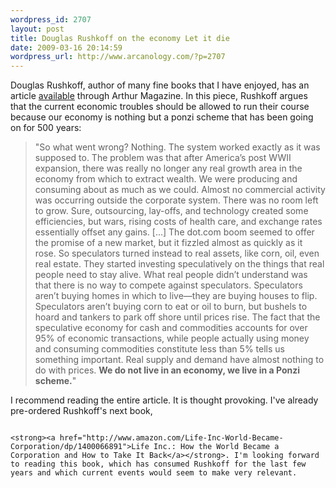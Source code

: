 ```yaml
--- 
wordpress_id: 2707
layout: post
title: Douglas Rushkoff on the economy Let it die
date: 2009-03-16 20:14:59
wordpress_url: http://www.arcanology.com/?p=2707
---
```

Douglas Rushkoff, author of many fine books that I have enjoyed, has an article <a href="http://www.arthurmag.com/2009/03/16/let-it-die-rushkoff-on-the-economy/">available</a> through Arthur Magazine. In this piece, Rushkoff argues that the current economic troubles should be allowed to run their course because our economy is nothing but a ponzi scheme that has been going on for 500 years: <blockquote>
                                                                                                                                                                                                                                                                                                                                                                                                                                                                                                                                                                                                                                                                                                                                                                                                                                                                                                                            "So what went wrong? Nothing. The system worked exactly as it was supposed to. The problem was that after America’s post WWII expansion, there was really no longer any real growth area in the economy from which to extract wealth. We were producing and consuming about as much as we could. Almost no commercial activity was occurring outside the corporate system. There was no room left to grow. Sure, outsourcing, lay-offs, and technology created some efficiencies, but wars, rising costs of health care, and exchange rates essentially offset any gains. [...] The dot.com boom seemed to offer the promise of a new market, but it fizzled almost as quickly as it rose. So speculators turned instead to real assets, like corn, oil, even real estate. They started investing speculatively on the things that real people need to stay alive. What real people didn’t understand was that there is no way to compete against speculators. Speculators aren’t buying homes in which to live—they are buying houses to flip. Speculators aren’t buying corn to eat or oil to burn, but bushels to hoard and tankers to park off shore until prices rise. The fact that the speculative economy for cash and commodities accounts for over 95% of economic transactions, while people actually using money and consuming commodities constitute less than 5% tells us something important. Real supply and demand have almost nothing to do with prices. <strong>We do not live in an economy, we live in a Ponzi scheme.</strong>"
                                                                                                                                                                                                                                                                                                                                                                                                                                                                                                                                                                                                                                                                                                                                                                                                                                                                                                                          </blockquote> I recommend reading the entire article. It is thought provoking. I've already pre-ordered Rushkoff's next book, 
                                                                                                                                                                                                                                                                                                                                                                                                                                                                                                                                                                                                                                                                                                                                                                                                                                                                                                                          
                                                                                                                                                                                                                                                                                                                                                                                                                                                                                                                                                                                                                                                                                                                                                                                                                                                                                                                          <strong><a href="http://www.amazon.com/Life-Inc-World-Became-Corporation/dp/1400066891">Life Inc.: How the World Became a Corporation and How to Take It Back</a></strong>. I'm looking forward to reading this book, which has consumed Rushkoff for the last few years and which current events would seem to make very relevant.
